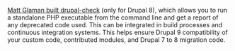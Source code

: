 [Matt Glaman built drupal-check](https://github.com/mglaman/drupal-check) (only for Drupal 8), which allows you to run a standalone PHP executable from the command line and get a report of any deprecated code used. This can be integrated in build processes and continuous integration systems. This helps ensure Drupal 9 compatibility of your custom code, contributed modules, and Drupal 7 to 8 migration code.